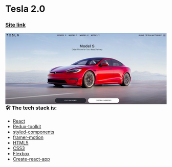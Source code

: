 # Tesla 2.0

### [Site link](https://angry-sinoussi-fee981.netlify.app/)

<kbd>
  <img align="right" alt="img" src="tPrVMEP.jpeg"  />
</kbd>

 ### 🛠 The tech stack is:


- [React](https://reactjs.org/)
- [Redux-toolkit](https://redux-toolkit.js.org/)
- [styled-components](https://styled-components.com/)
- [framer-motion](https://www.framer.com/motion/)
- [HTML5](https://en.wikipedia.org/wiki/HTML5)
- [CSS3](https://en.wikipedia.org/wiki/Cascading_Style_Sheets)
- [Flexbox](https://en.wikipedia.org/wiki/CSS_Flexible_Box_Layout)
- [Create-react-app](https://create-react-app.dev/docs/getting-started/)
